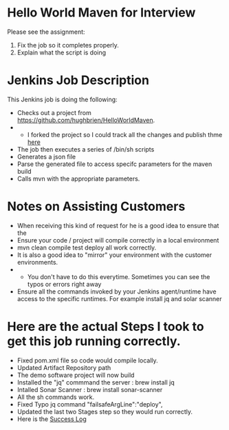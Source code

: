 # Hello World Maven for Interview

Please see the assignment: 
1. Fix the job so it completes properly. 
2. Explain what the script is doing

# Jenkins Job Description
This Jenkins job is doing the following:
- Checks out a project from https://github.com/hughbrien/HelloWorldMaven. 
- - I forked the project so I could track all the changes and publish thme [here](https://github.com/hughbrien/HelloWorldMaven)
- The job then executes a series of /bin/sh scripts
- Generates a json file 
- Parse the generated file to access specifc parameters for the maven build
- Calls mvn with the appropriate parameters.  
 
# Notes on Assisting Customers
- When receiving this kind of request for he is a good idea to ensure that the 
- Ensure your code / project  will compile correctly in a local environment
- mvn clean compile test deploy all work correctly.
- It is also a good idea to "mirror" your environment with the customer environments.  
- - You don't have to do this everytime. Sometimes you can see the typos or errors right away  
- Ensure all the commands invoked by your Jenkins agent/runtime have access to the specific runtimes.  For example install jq and solar scanner


# Here are the actual Steps I took to get this job running correctly. 
- Fixed  pom.xml file so code would compile locally. 
- Updated Artifact Repository path 
- The demo software project will now build
- Installed the "jq" commmand the server : brew install jq
- Intalled Sonar Scanner : brew install sonar-scanner
- All the sh commands work. 
- Fixed Typo jq command "failsafeArgLine":"deploy",
- Updated the last two Stages step so they would run correctly. 
- Here is the  [Success Log](https://github.com/hughbrien/HelloWorldMaven/blob/master/success.log) 

